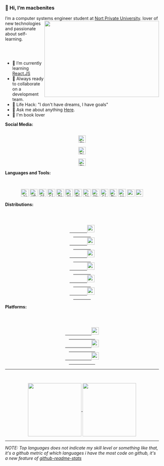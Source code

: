 ### 👋 Hi, I’m macbenites

I’m a computer systems engineer student at [Nort Private University](https://www.upn.edu.pe/).
<img align="right" height="250" width="375" alt="" src="https://user-images.githubusercontent.com/59841113/116446751-e174a200-a81c-11eb-8387-d5aca6668bbc.gif" />
lover of new technologies and passionate about self-learning.

<br />
<br />

- 🌱 I’m currently learning [React.JS](https://reactjs.org/)
- 🚀 Always ready to collaborate on a development team.
- 🎯 Life Hack: "I don't have dreams, I have goals"
- 💬 Ask me about anything <a href="https://t.me/MarlonAlexis">Here</a>.
- :book: I'm book lover

**Social Media:**

<p align="center">

<a href="https://www.linkedin.com/in/marlonalexisacostabenites">
<code>
<img alt="MarlonAcostaBenites | Linkedin" width="24px" src="https://user-images.githubusercontent.com/59841113/116431386-5c35c100-a80d-11eb-991c-35c5f4cb97f4.png" />
</code>
</a>
<a href="https://twitter.com/alexisacostab7?=09">
<code>
<img alt="MarlonAcostaBenites | Twitter" width="24px" src="https://user-images.githubusercontent.com/59841113/116431303-46c09700-a80d-11eb-896b-8329c41c9fad.png" />
</code>
</a>
<a href="https://www.instagram.com/marlonacostab/">
<code>
<img alt="MarlonAcostaBenites | Instagram" width="24px" src="https://user-images.githubusercontent.com/59841113/116435500-095e0880-a811-11eb-9c2a-4b12c4d6384e.png" />
</code>
</a>
</p>

**Languages and Tools:**

<br />
<p align="center">
    <code><img title="Javascript" height="25" src="https://github.com/zumrudu-anka/zumrudu-anka/blob/master/images/javascript.svg"></code>
    <code><img title="HTML5" height="25" src="https://github.com/zumrudu-anka/zumrudu-anka/blob/master/images/html5.svg"></code>
    <code><img title="CSS" height="25" src="https://github.com/zumrudu-anka/zumrudu-anka/blob/master/images/css.svg"></code>
    <code><img title="Git" height="25" src="https://github.com/zumrudu-anka/zumrudu-anka/blob/master/images/git-original.svg"></code>
    <code><img title="PostgreSQL" height="25" src="https://github.com/zumrudu-anka/zumrudu-anka/blob/master/images/postgresql.svg"></code>
    <code><img title="Visual Studio Code" height="25" src="https://github.com/zumrudu-anka/zumrudu-anka/blob/master/images/vscode.png"></code>
    <code><img title="Microsoft Visual Studio" height="25" src="https://github.com/zumrudu-anka/zumrudu-anka/blob/master/images/visualstudio.png"></code>
    <code><img title="Java" height="25" src="https://github.com/zumrudu-anka/zumrudu-anka/blob/master/images/java-original.svg"></code>
    <code><img title="Unity" height="25" src="https://github.com/zumrudu-anka/zumrudu-anka/blob/master/images/unity3d.svg"></code>
    <code><img title="GitHub" height="25" src="https://github.com/zumrudu-anka/zumrudu-anka/blob/master/images/github.svg"></code>
    <code><img title="MySQL" height="25" src="https://github.com/zumrudu-anka/zumrudu-anka/blob/master/images/mysql.svg"></code>
    <code><img title="npm" height="25" src="https://github.com/zumrudu-anka/zumrudu-anka/blob/master/images/npm.svg"></code>
    <code><img src="https://cdn.jsdelivr.net/gh/xmuli/xmuliPic@pic/2020/icons8-c++.svg" width="24" /></code>
    <code><img src="https://upload.wikimedia.org/wikipedia/commons/c/c3/Python-logo-notext.svg" width="24" /></code>

</p>

**Distributions:**

<br />
<p align="center">
    <a href="https://getfedora.org">
        <code>
        <img src="https://upload.wikimedia.org/wikipedia/commons/3/3f/Fedora_logo.svg" width="24" />
        </code>
    </a>
    <a href="https://www.deepin.org">
        <code>
        <img src="https://upload.wikimedia.org/wikipedia/commons/f/f5/Deepin_logo.svg" width="24" />
        </code>
    </a>
    <a href="https://ubuntu.com/">
        <code>
        <img src="https://user-images.githubusercontent.com/59841113/116438735-5d1e2100-a814-11eb-9725-c719f8822955.png" width="24" />
        </code>
    </a>
    <a href="https://www.debian.org">
        <code>
        <img src="https://upload.wikimedia.org/wikipedia/commons/6/66/Openlogo-debianV2.svg" width="24" />
        </code>
    </a>
    <a href="https://manjaro.org/">
        <code>
        <img src="https://upload.wikimedia.org/wikipedia/commons/3/3e/Manjaro-logo.svg" width="24" />
        </code>
    </a>
    <a href="https://www.centos.org">
        <code>
        <img src="https://git.centos.org/centos/Artwork/issue/raw/files/b6297a113fff51e7267c3d4b3f23091334d64e0ce1a0549ac96bd2fb9faf0a6b-centos_knot1b.png" width="24" />
        </code>
    </a>

</p>

**Platforms:**

<br />
<p align="center">
        <a href="https://www.kernel.org">
            <code>
            <img src="https://cdn.jsdelivr.net/gh/xmuli/xmuliPic@pic/2020/linux.svg" width="24" />
            </code>
        </a>
        <a href="https://www.raspberrypi.org">
            <code>
            <img src="https://upload.wikimedia.org/wikipedia/de/c/cb/Raspberry_Pi_Logo.svg" width="24" />
            </code>
        </a>
        <a href="https://www.microsoft.com/en-us/software-download/windows10">
            <code>
            <img src="https://cdn.jsdelivr.net/gh/xmuli/xmuliPic@pic/2020/Windows.svg" width="24" />
            </code>
        </a>
</p>

<hr>
<br />
<p align=center>
    <a href="https://github.com/anuraghazra/github-readme-stats" title="Go to Source">
        <img height=175 align="center" src="https://github-readme-stats.vercel.app/api?username=macbenites&show_icons=true&theme=tokyonight">
    </a>
    <a href="https://github.com/anuraghazra/github-readme-stats">
<img height=175 align="center" src="https://github-readme-stats.vercel.app/api/top-langs/?username=macbenites&hide=c%23,powershell,java&title_color=2aa889&text_color=99d1ce&icon_color=2bbc8a&bg_color=0c1014&langs_count=8&layout=compact" />
    </a>
</p>

<hr>

_NOTE: Top languages does not indicate my skill level or something like that, it's a github metric of which languages i have the most code on github, it's a new feature of [github-readme-stats](https://github.com/anuraghazra/github-readme-stats)_

